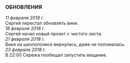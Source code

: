 ### ОБНОВЛЕНИЯ

*11 февраля 2018 г.*  
Сергей перестал обновлять вики.  
*18 февраля 2018 г.*  
Сергей начал новый проект с чистого листа.  
*21 февраля 2018 г.*  
Вики на школополисе вернулась, даже не поломалась.  
*23 февраля 2018 г.*  
В 22:00 Сережа пообещал запустить вещание.
